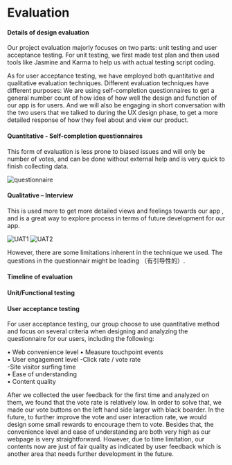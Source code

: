 # Evaluation
#### Details of design evaluation
Our project evaluation majorly focuses on two parts: unit testing and user acceptance testing. 
For unit testing, we first made test plan and then used tools like Jasmine and Karma to help us with actual testing script coding.

As for user acceptance testing, we have employed both quantitative and qualitative evaluation techniques. Different evaluation techniques have different purposes: We are using self-completion questionnaires to get a general number count of how idea of how well the design and function of our app is for users. And we will also be engaging in short conversation with the two users that we talked to during the UX design phase, to get a more detailed response of how they feel about and view our product. 


#### Quantitative - Self-completion questionnaires
This form of evaluation is less prone to biased issues and will only be number of votes, and can be done without external help and is very quick to finish collecting data. 

![questionnaire](https://i.imgur.com/yj8DF9E.png=centerme)


#### Qualitative – Interview 
This is used more to get more detailed views and feelings towards our app , and is a great way to explore process in terms of future development for our app.

![UAT1](https://i.imgur.com/zGuoKnR.jpg=centerme)
![UAT2](https://i.imgur.com/DOiGOYX.jpg=centerme)

However, there are some limitations inherent in the technique we used. The questions in the questionnair might be leading （有引导性的）.

#### Timeline of evaluation 

#### Unit/Functional testing


#### User acceptance testing
For user acceptance testing, our group choose to use quantitative method and focus on several criteria when designing and analyzing the questionnaire for our users, including the following:

•	Web convenience level 
•	Measure touchpoint events  
•	User engagement level 
     -Click rate / vote rate            
     -Site visitor surfing time  
•	Ease of understanding  
•	Content quality 

After we collected the user feedback for the first time and analyzed on them, we found that the vote rate is relatively low. In order to solve that, we made our vote buttons on the left hand side larger with black boarder. In the future, to further improve the vote and user interaction rate,  we would design some small rewards to encourage them to vote. 
Besides that, the convenience level and ease of understanding are both very high as our webpage is very straightforward. However, due to time limitation, our contents now are just of fair quality as indicated by user feedback which is another area that needs further development in the future. 


